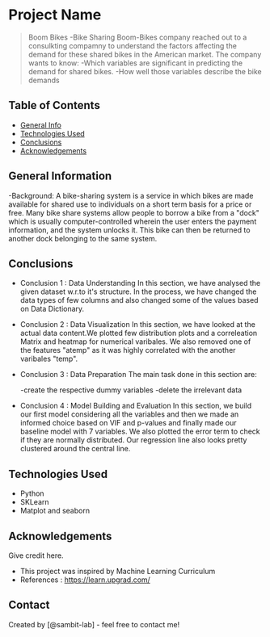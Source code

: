# Project Name
> Boom Bikes -Bike Sharing 
Boom-Bikes company reached out to a consulkting compamny to understand the factors affecting the demand for these shared bikes in the American market. The company wants to know:
 -Which variables are significant in predicting the demand for shared bikes.
 -How well those variables describe the bike demands


## Table of Contents
* [General Info](#general-information)
* [Technologies Used](#technologies-used)
* [Conclusions](#conclusions)
* [Acknowledgements](#acknowledgements)

<!-- You can include any other section that is pertinent to your problem -->

## General Information
  -Background: A bike-sharing system is a service in which bikes are made available for shared use to individuals on a short term basis for a price or free. Many bike share systems allow people to borrow a bike from a "dock" which is usually computer-controlled wherein the user enters the payment information, and the system unlocks it. This bike can then be returned to another dock belonging to the same system.

<!-- You don't have to answer all the questions - just the ones relevant to your project. -->

## Conclusions
- Conclusion 1 : Data Understanding 
In this section, we have analysed the given dataset w.r.to it's structure. In the process, we have changed the data types of few columns and also changed some of the values based on Data Dictionary.
- Conclusion 2 : Data Visualization 
In this section, we have looked at the actual data content.We plotted few distribution plots and a correleation Matrix and heatmap for numerical varibales. We also removed one of the features "atemp" as it was highly correlated with the another varibales "temp".
- Conclusion 3 : Data Preparation
The main task done in this section are:

  -create the respective dummy variables
  -delete the irrelevant data
- Conclusion 4 : Model Building and Evaluation
In this section, we build our first model considering all the variables and then we made an informed choice based on VIF and p-values and finally made our baseline model with 7 variables. We also plotted the error term to check if they are normally distributed. Our regression line also looks pretty clustered around the central line.

<!-- You don't have to answer all the questions - just the ones relevant to your project. -->


## Technologies Used
- Python
- SKLearn
- Matplot and seaborn

<!-- As the libraries versions keep on changing, it is recommended to mention the version of library used in this project -->

## Acknowledgements
Give credit here.
- This project was inspired by Machine Learning Curriculum
- References : https://learn.upgrad.com/ 



## Contact
Created by [@sambit-lab] - feel free to contact me!


<!-- Optional -->
<!-- ## License -->
<!-- This project is open source and available under the [... License](). -->

<!-- You don't have to include all sections - just the one's relevant to your project -->
